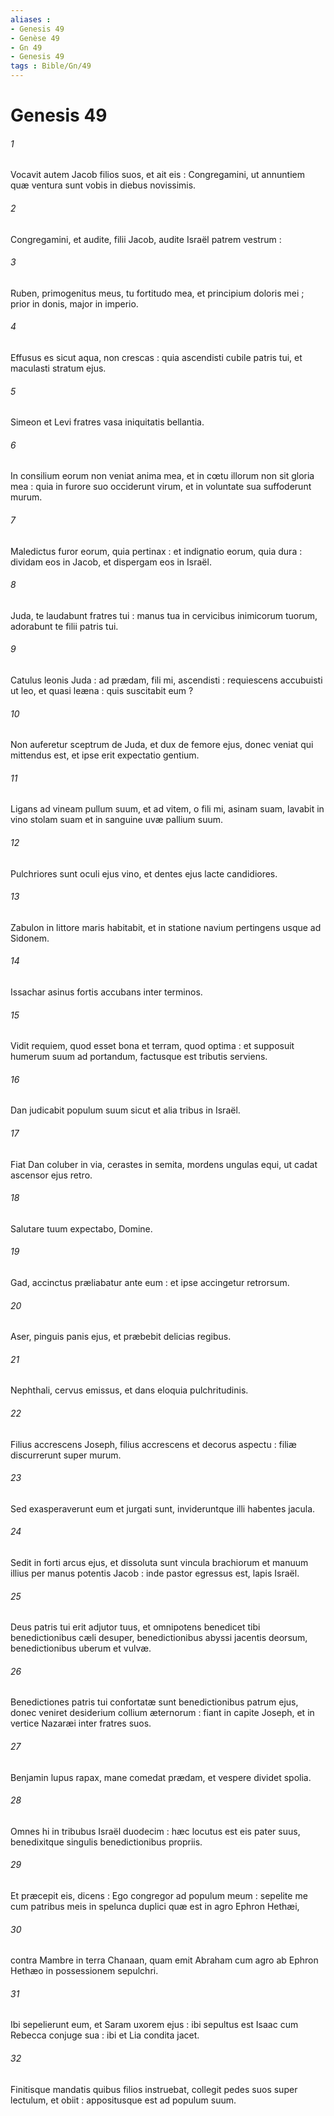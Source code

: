 ```yaml
---
aliases : 
- Genesis 49
- Genèse 49
- Gn 49
- Genesis 49
tags : Bible/Gn/49
---
```


# Genesis 49

###### 1
Vocavit autem Jacob filios suos, et ait eis : Congregamini, ut annuntiem quæ ventura sunt vobis in diebus novissimis.
###### 2
Congregamini, et audite, filii Jacob, audite Israël patrem vestrum :
###### 3
Ruben, primogenitus meus, tu fortitudo mea, et principium doloris mei ; prior in donis, major in imperio.
###### 4
Effusus es sicut aqua, non crescas : quia ascendisti cubile patris tui, et maculasti stratum ejus.
###### 5
Simeon et Levi fratres vasa iniquitatis bellantia.
###### 6
In consilium eorum non veniat anima mea, et in cœtu illorum non sit gloria mea : quia in furore suo occiderunt virum, et in voluntate sua suffoderunt murum.
###### 7
Maledictus furor eorum, quia pertinax : et indignatio eorum, quia dura : dividam eos in Jacob, et dispergam eos in Israël.
###### 8
Juda, te laudabunt fratres tui : manus tua in cervicibus inimicorum tuorum, adorabunt te filii patris tui.
###### 9
Catulus leonis Juda : ad prædam, fili mi, ascendisti : requiescens accubuisti ut leo, et quasi leæna : quis suscitabit eum ?
###### 10
Non auferetur sceptrum de Juda, et dux de femore ejus, donec veniat qui mittendus est, et ipse erit expectatio gentium.
###### 11
Ligans ad vineam pullum suum, et ad vitem, o fili mi, asinam suam, lavabit in vino stolam suam et in sanguine uvæ pallium suum.
###### 12
Pulchriores sunt oculi ejus vino, et dentes ejus lacte candidiores.
###### 13
Zabulon in littore maris habitabit, et in statione navium pertingens usque ad Sidonem.
###### 14
Issachar asinus fortis accubans inter terminos.
###### 15
Vidit requiem, quod esset bona et terram, quod optima : et supposuit humerum suum ad portandum, factusque est tributis serviens.
###### 16
Dan judicabit populum suum sicut et alia tribus in Israël.
###### 17
Fiat Dan coluber in via, cerastes in semita, mordens ungulas equi, ut cadat ascensor ejus retro.
###### 18
Salutare tuum expectabo, Domine.
###### 19
Gad, accinctus præliabatur ante eum : et ipse accingetur retrorsum.
###### 20
Aser, pinguis panis ejus, et præbebit delicias regibus.
###### 21
Nephthali, cervus emissus, et dans eloquia pulchritudinis.
###### 22
Filius accrescens Joseph, filius accrescens et decorus aspectu : filiæ discurrerunt super murum.
###### 23
Sed exasperaverunt eum et jurgati sunt, invideruntque illi habentes jacula.
###### 24
Sedit in forti arcus ejus, et dissoluta sunt vincula brachiorum et manuum illius per manus potentis Jacob : inde pastor egressus est, lapis Israël.
###### 25
Deus patris tui erit adjutor tuus, et omnipotens benedicet tibi benedictionibus cæli desuper, benedictionibus abyssi jacentis deorsum, benedictionibus uberum et vulvæ.
###### 26
Benedictiones patris tui confortatæ sunt benedictionibus patrum ejus, donec veniret desiderium collium æternorum : fiant in capite Joseph, et in vertice Nazaræi inter fratres suos.
###### 27
Benjamin lupus rapax, mane comedat prædam, et vespere dividet spolia.
###### 28
Omnes hi in tribubus Israël duodecim : hæc locutus est eis pater suus, benedixitque singulis benedictionibus propriis.
###### 29
Et præcepit eis, dicens : Ego congregor ad populum meum : sepelite me cum patribus meis in spelunca duplici quæ est in agro Ephron Hethæi,
###### 30
contra Mambre in terra Chanaan, quam emit Abraham cum agro ab Ephron Hethæo in possessionem sepulchri.
###### 31
Ibi sepelierunt eum, et Saram uxorem ejus : ibi sepultus est Isaac cum Rebecca conjuge sua : ibi et Lia condita jacet.
###### 32
Finitisque mandatis quibus filios instruebat, collegit pedes suos super lectulum, et obiit : appositusque est ad populum suum.
